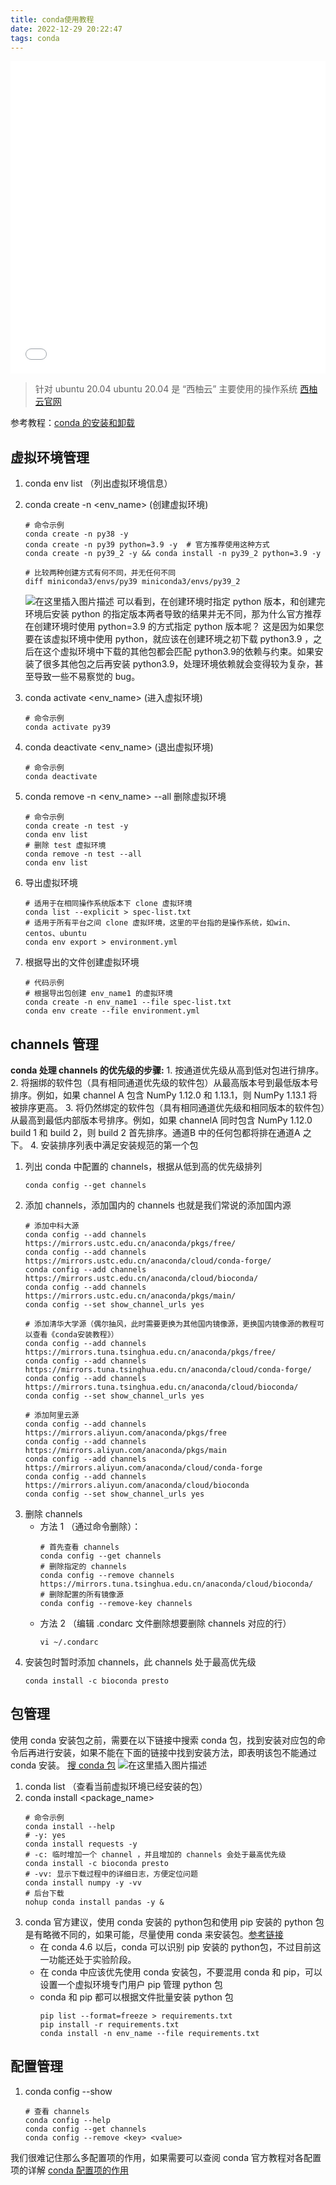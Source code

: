 ```yaml
---
title: conda使用教程
date: 2022-12-29 20:22:47
tags: conda
---
```


<iframe src="//player.bilibili.com/player.html?aid=944424445&bvid=BV18W4y1E7sw&cid=881784737&page=1" style="width:100%;height:500px;min-width:375px;min-height:200px"scrolling="no" border="0" frameborder="no" framespacing="0" allowfullscreen="true"> </iframe>

<!--more-->


> 针对 ubuntu 20.04
> ubuntu 20.04 是 “西柚云” 主要使用的操作系统 [西柚云官网](https://www.xiyoucloud.net/aff/VKRWMUHQ)


参考教程：[conda 的安装和卸载](https://blog.csdn.net/weixin_64316191/article/details/127435729)

## 虚拟环境管理
1. conda env list （列出虚拟环境信息）
2. conda create -n <env_name> (创建虚拟环境)
	```shell
	# 命令示例
	conda create -n py38 -y
	conda create -n py39 python=3.9 -y  # 官方推荐使用这种方式
	conda create -n py39_2 -y && conda install -n py39_2 python=3.9 -y
	
	# 比较两种创建方式有何不同，并无任何不同
	diff miniconda3/envs/py39 miniconda3/envs/py39_2
	```
	![在这里插入图片描述](conda使用教程/d12c93ef45d64d26959ebb08f504be54.png)
	可以看到，在创建环境时指定 python 版本，和创建完环境后安装 python 的指定版本两者导致的结果并无不同，那为什么官方推荐在创建环境时使用 python=3.9 的方式指定 python
	 版本呢？ 这是因为如果您要在该虚拟环境中使用 python，就应该在创建环境之初下载 python3.9 ，之后在这个虚拟环境中下载的其他包都会匹配 python3.9的依赖与约束。如果安装了很多其他包之后再安装 python3.9，处理环境依赖就会变得较为复杂，甚至导致一些不易察觉的 bug。
	

	
3. conda activate <env_name> (进入虚拟环境)
	```shell
	# 命令示例
	conda activate py39
	```
4. conda deactivate <env_name> (退出虚拟环境) 
	```shell
	# 命令示例
	conda deactivate 
	```
5. conda remove -n <env_name> --all 删除虚拟环境
	```shell
	# 命令示例
	conda create -n test -y
	conda env list
	# 删除 test 虚拟环境
	conda remove -n test --all
	conda env list
	```
6. 导出虚拟环境
	```shell
	# 适用于在相同操作系统版本下 clone 虚拟环境
	conda list --explicit > spec-list.txt
	# 适用于所有平台之间 clone 虚拟环境，这里的平台指的是操作系统，如win、centos、ubuntu
	conda env export > environment.yml
	```
5. 根据导出的文件创建虚拟环境
	```shell
	# 代码示例
	# 根据导出包创建 env_name1 的虚拟环境
	conda create -n env_name1 --file spec-list.txt
	conda env create --file environment.yml
	```





## channels 管理

**conda 处理 channels 的优先级的步骤:**
	1. 按通道优先级从高到低对包进行排序。
	2. 将捆绑的软件包（具有相同通道优先级的软件包）从最高版本号到最低版本号排序。例如，如果 channel A 包含 NumPy 1.12.0 和 1.13.1，则 NumPy 1.13.1 将被排序更高。
	3. 将仍然绑定的软件包（具有相同通道优先级和相同版本的软件包）从最高到最低内部版本号排序。例如，如果 channelA 同时包含 NumPy 1.12.0 build 1 和 build 2，则 build 2 首先排序。通道B 中的任何包都将排在通道A 之下。
	4. 安装排序列表中满足安装规范的第一个包

1. 列出 conda 中配置的 channels，根据从低到高的优先级排列
	```shell
	conda config --get channels 
	```
3. 添加 channels，添加国内的 channels 也就是我们常说的添加国内源
	```shell
	# 添加中科大源
	conda config --add channels https://mirrors.ustc.edu.cn/anaconda/pkgs/free/
	conda config --add channels https://mirrors.ustc.edu.cn/anaconda/cloud/conda-forge/
	conda config --add channels https://mirrors.ustc.edu.cn/anaconda/cloud/bioconda/
	conda config --add channels https://mirrors.ustc.edu.cn/anaconda/pkgs/main/
	conda config --set show_channel_urls yes
	
	# 添加清华大学源（偶尔抽风，此时需要更换为其他国内镜像源，更换国内镜像源的教程可以查看《conda安装教程》）
	conda config --add channels https://mirrors.tuna.tsinghua.edu.cn/anaconda/pkgs/free/
	conda config --add channels https://mirrors.tuna.tsinghua.edu.cn/anaconda/cloud/conda-forge/
	conda config --add channels https://mirrors.tuna.tsinghua.edu.cn/anaconda/cloud/bioconda/
	conda config --set show_channel_urls yes
	
	# 添加阿里云源
	conda config --add channels https://mirrors.aliyun.com/anaconda/pkgs/free
	conda config --add channels https://mirrors.aliyun.com/anaconda/pkgs/main
	conda config --add channels https://mirrors.aliyun.com/anaconda/cloud/conda-forge
	conda config --add channels https://mirrors.aliyun.com/anaconda/cloud/bioconda
	conda config --set show_channel_urls yes
	```
4. 删除 channels 
	- 方法 1 （通过命令删除）：
		```shell
		# 首先查看 channels
		conda config --get channels
		# 删除指定的 channels
		conda config --remove channels https://mirrors.tuna.tsinghua.edu.cn/anaconda/cloud/bioconda/
		# 删除配置的所有镜像源
		conda config --remove-key channels
		```
	- 方法 2 （编辑 .condarc 文件删除想要删除 channels 对应的行）
		```shell
		vi ~/.condarc
		```
5. 安装包时暂时添加 channels，此 channels 处于最高优先级
	```shell
	conda install -c bioconda presto
	```



## 包管理

使用 conda 安装包之前，需要在以下链接中搜索 conda 包，找到安装对应包的命令后再进行安装，如果不能在下面的链接中找到安装方法，即表明该包不能通过 conda 安装。
[搜 conda 包](https://anaconda.org/search?)
![在这里插入图片描述](conda使用教程/d801ccb2ddcb4be0b856700d701fee5e.png)

1. conda list （查看当前虚拟环境已经安装的包）
2. conda install <package_name> 
	```shell
	# 命令示例
	conda install --help
	# -y: yes
	conda install requests -y
	# -c: 临时增加一个 channel ，并且增加的 channels 会处于最高优先级
	conda install -c bioconda presto
	# -vv: 显示下载过程中的详细日志，方便定位问题
	conda install numpy -y -vv
	# 后台下载
	nohup conda install pandas -y &
	```
3. conda 官方建议，使用 conda 安装的 python包和使用 pip 安装的 python 包是有略微不同的，如果可能，尽量使用 conda 来安装包。[参考链接](https://conda.io/projects/conda/en/latest/user-guide/tasks/manage-pkgs.html?highlight=pip#id5)
	- 在 conda 4.6 以后，conda 可以识别 pip 安装的 python包，不过目前这一功能还处于实验阶段。
	- 在 conda 中应该优先使用 conda 安装包，不要混用 conda 和 pip，可以设置一个虚拟环境专门用户 pip 管理 python 包
	- conda 和 pip 都可以根据文件批量安装 python 包
		```shell
		pip list --format=freeze > requirements.txt
		pip install -r requirements.txt
		conda install -n env_name --file requirements.txt
		```
## 

## 配置管理

1. conda config --show
	```shell
	# 查看 channels
	conda config --help
	conda config --get channels
	conda config --remove <key> <value>
	```
我们很难记住那么多配置项的作用，如果需要可以查阅 conda 官方教程对各配置项的详解
[conda 配置项的作用](https://conda.io/projects/conda/en/latest/configuration.html#)